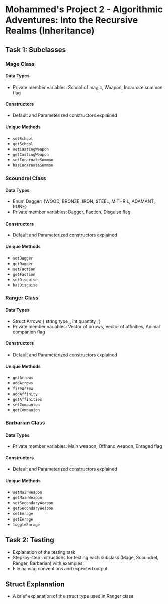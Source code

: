 # Mohammed's Project 2 - Algorithmic Adventures: Into the Recursive Realms (Inheritance)

## Task 1: Subclasses

### Mage Class

#### Data Types

- Private member variables: School of magic, Weapon, Incarnate summon flag

#### Constructors

- Default and Parameterized constructors explained

#### Unique Methods

- `setSchool`
- `getSchool`
- `setCastingWeapon`
- `getCastingWeapon`
- `setIncarnateSummon`
- `hasIncarnateSummon`

### Scoundrel Class

#### Data Types

- Enum Dagger: {WOOD, BRONZE, IRON, STEEL, MITHRIL, ADAMANT, RUNE}
- Private member variables: Dagger, Faction, Disguise flag

#### Constructors

- Default and Parameterized constructors explained

#### Unique Methods

- `setDagger`
- `getDagger`
- `setFaction`
- `getFaction`
- `setDisguise`
- `hasDisguise`

### Ranger Class

#### Data Types

- Struct Arrows { string type_, int quantity_ }
- Private member variables: Vector of arrows, Vector of affinities, Animal companion flag

#### Constructors

- Default and Parameterized constructors explained

#### Unique Methods

- `getArrows`
- `addArrows`
- `fireArrow`
- `addAffinity`
- `getAffinities`
- `setCompanion`
- `getCompanion`

### Barbarian Class

#### Data Types

- Private member variables: Main weapon, Offhand weapon, Enraged flag

#### Constructors

- Default and Parameterized constructors explained

#### Unique Methods

- `setMainWeapon`
- `getMainWeapon`
- `setSecondaryWeapon`
- `getSecondaryWeapon`
- `setEnrage`
- `getEnrage`
- `toggleEnrage`

## Task 2: Testing

- Explanation of the testing task
- Step-by-step instructions for testing each subclass (Mage, Scoundrel, Ranger, Barbarian) with examples
- File naming conventions and expected output

## Struct Explanation

- A brief explanation of the struct type used in Ranger class

